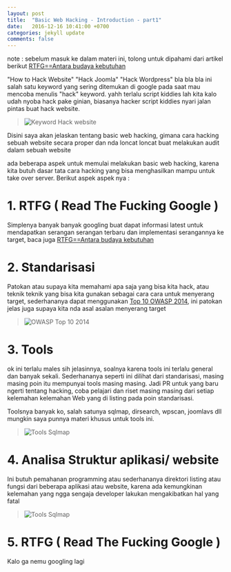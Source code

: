 ```yaml
---
layout: post
title:  "Basic Web Hacking - Introduction - part1"
date:   2016-12-16 10:41:00 +0700
categories: jekyll update
comments: false
---
```


note : sebelum masuk ke dalam materi ini, tolong untuk dipahami dari artikel berikut [RTFG==Antara budaya kebutuhan](https://medium.com/sadulur/rtfg-antara-budaya-kebutuhan-9267f995e464#.fy9nqrnt3)

"How to Hack Website" "Hack Joomla" "Hack Wordpress" bla bla bla ini salah satu keyword yang sering ditemukan di google pada saat mau mencoba menulis "hack" keyword. yahh terlalu script kiddies lah kita kalo udah nyoba hack pake ginian, biasanya hacker script kiddies nyari jalan pintas buat hack website. 

> ![Keyword Hack website](http://k1m0ch1.github.io/images/keyword-google-1.png)

Disini saya akan jelaskan tentang basic web hacking, gimana cara hacking sebuah website secara proper dan nda loncat loncat buat melakukan audit dalam sebuah website

ada beberapa aspek untuk memulai melakukan basic web hacking, karena kita butuh dasar tata cara hacking yang bisa menghasilkan mampu untuk take over server. Berikut aspek aspek nya :

# 1. RTFG ( Read The Fucking Google )

Simplenya banyak banyak googling buat dapat informasi latest untuk mendapatkan serangan serangan terbaru dan implementasi serangannya ke target, baca juga [RTFG==Antara budaya kebutuhan](https://medium.com/sadulur/rtfg-antara-budaya-kebutuhan-9267f995e464#.fy9nqrnt3)

# 2. Standarisasi

Patokan atau supaya kita memahami apa saja yang bisa kita hack, atau teknik teknik yang bisa kita gunakan sebagai cara cara untuk menyerang target, sederhananya dapat menggunakan [Top 10 OWASP 2014](https://www.owasp.org/index.php/Top_10_2013-Top_10), ini patokan jelas juga supaya kita nda asal asalan menyerang target

> ![OWASP Top 10 2014](http://k1m0ch1.github.io/images/owasp-top-10-2014.jpg)

# 3. Tools

ok ini terlalu males sih jelasinnya, soalnya karena tools ini terlalu general dan banyak sekali. Sederhananya seperti ini dilihat dari standarisasi, masing masing poin itu mempunyai tools masing masing. Jadi PR untuk yang baru ngerti tentang hacking, coba pelajari dan riset masing masing dari setiap kelemahan kelemahan Web yang di listing pada poin standarisasi.

Toolsnya banyak ko, salah satunya sqlmap, dirsearch, wpscan, joomlavs dll mungkin saya punnya materi khusus untuk tools ini.

> ![Tools Sqlmap](http://k1m0ch1.github.io/images/tools-sqlmap-1.png)

# 4. Analisa Struktur aplikasi/ website

Ini butuh pemahanan programming atau sederhananya direktori listing atau fungsi dari beberapa aplikasi atau website, karena ada kemungkinan kelemahan yang ngga sengaja developer lakukan mengakibatkan hal yang fatal

> ![Tools Sqlmap](http://k1m0ch1.github.io/images/serangan-mudah.png)

# 5. RTFG ( Read The Fucking Google )

Kalo ga nemu googling lagi

